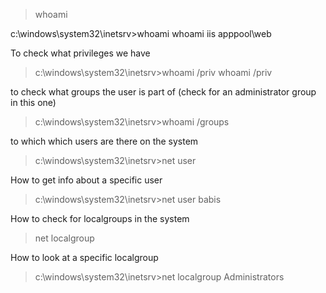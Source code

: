>whoami

c:\windows\system32\inetsrv>whoami
whoami
iis apppool\web



To check what privileges we have

>c:\windows\system32\inetsrv>whoami /priv
whoami /priv


to check what groups the user is part of
(check for an administrator group in this one)

>c:\windows\system32\inetsrv>whoami /groups




to which which users are there on the system

>c:\windows\system32\inetsrv>net user


How to get info about a specific user

>c:\windows\system32\inetsrv>net user babis

How to check for localgroups in the system

>net localgroup


How to look at a specific localgroup

>c:\windows\system32\inetsrv>net localgroup Administrators


